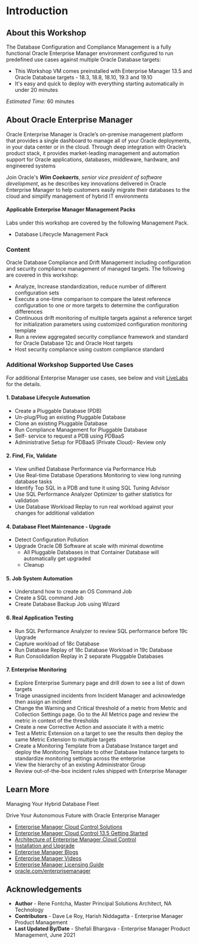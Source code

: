 # Introduction
## About this Workshop
The Database Configuration and Compliance Management is a fully functional Oracle Enterprise Manager environment configured to run predefined use cases against multiple Oracle Database targets:
- This Workshop VM comes preinstalled with Enterprise Manager 13.5 and Oracle Database targets - 18.3, 18.8, 18.10, 19.3 and 19.10
- It's easy and quick to deploy with everything starting automatically in under 20 minutes

*Estimated Time:* 60 minutes

## About Oracle Enterprise Manager
Oracle Enterprise Manager is Oracle’s on-premise management platform that provides a single dashboard to manage all of your Oracle deployments, in your data center or in the cloud. Through deep integration with Oracle’s product stack, it provides market-leading management and automation support for Oracle applications, databases, middleware, hardware, and engineered systems

Join Oracle's ***Wim Coekaerts***, *senior vice president of software development*, as he describes key innovations delivered in Oracle Enterprise Manager to help customers easily migrate their databases to the cloud and simplify management of hybrid IT environments

[](youtube:MZJQx6MuHA0)


#### Applicable Enterprise Manager Management Packs
Labs under this workshop are covered by the following Management Pack.
- Database Lifecycle Management Pack

### Content
Oracle Database Compliance and Drift Management including configuration and security compliance management of managed targets. The following are covered in this workshop:
- Analyze, Increase standardization, reduce number of different configuration sets
- Execute a one-time comparison to compare the latest reference configuration to one or more targets to determine the configuration differences
- Continuous drift monitoring of multiple targets against a reference target for initialization parameters using customized configuration monitoring template
- Run a review aggregated security compliance framework and standard for Oracle Database 12c and Oracle Host targets
- Host security compliance using custom compliance standard

### Additional Workshop Supported Use Cases

For additional Enterprise Manager use cases, see below and visit [LiveLabs](http://bit.ly/golivelabs) for the details.
#### 1. Database Lifecycle Automation
-	Create a Pluggable Database (PDB)
-	Un-plug/Plug an existing Pluggable Database
-	Clone an existing Pluggable Database
-	Run Compliance Management for Pluggable Database
-	Self- service to request a PDB using PDBaaS
-	Administrative Setup for PDBaaS (Private Cloud)- Review only

#### 2. Find, Fix, Validate
- View unified Database Performance via Performance Hub
- Use Real-time Database Operations Monitoring to view long running database tasks
- Identify Top SQL in a PDB and tune it using SQL Tuning Advisor
- Use SQL Performance Analyzer Optimizer to gather statistics for validation
- Use Database Workload Replay to run real workload against your changes for additional validation

#### 4. Database Fleet Maintenance - Upgrade
* Detect Configuration Pollution
* Upgrade Oracle DB Software at scale with minimal downtime
    - All Pluggable Databases in that Container Database will automatically get upgraded
    - Cleanup

#### 5. Job System Automation
* Understand how to create an OS Command Job
* Create a SQL command Job
* Create Database Backup Job using Wizard

#### 6. Real Application Testing
* Run SQL Performance Analyzer to review SQL performance before 19c Upgrade
* Capture workload of 18c Database
* Run Database Replay of 18c Database Workload in 19c Database
* Run Consolidation Replay in 2 separate Pluggable Databases

#### 7. Enterprise Monitoring
- Explore Enterprise Summary page and drill down to see a list of down targets
- Triage unassigned incidents from Incident Manager and acknowledge then assign an incident
- Change the Warning and Critical threshold of a metric from Metric and Collection Settings page. Go to the All Metrics page and review the metric in context of the thresholds
- Create a new Corrective Action and associate it with a metric
- Test a Metric Extension on a target to see the results then deploy the same Metric Extension to multiple targets
- Create a Monitoring Template from a Database Instance target and deploy the Monitoring Template to other Database Instance targets to standardize monitoring settings across the enterprise
- View the hierarchy of an existing Administrator Group
- Review out-of-the-box incident rules shipped with Enterprise Manager

## Learn More
Managing Your Hybrid Database Fleet
[](youtube:TUaAweMX3S4)

Drive Your Autonomous Future with Oracle Enterprise Manager
[](youtube:7khTglg0_3g)

- [Enterprise Manager Cloud Control Solutions](https://docs.oracle.com/en/enterprise-manager/cloud-control/enterprise-manager-cloud-control/13.5/emcon/enterprise-manager-management-focus-areas.html#GUID-7F3BF18C-97DF-44BC-8BB7-6A864AF1A150)
- [Enterprise Manager Cloud Control 13.5 Getting Started](https://docs.oracle.com/en/enterprise-manager/cloud-control/enterprise-manager-cloud-control/13.5/index.html)
- [Architecture of Enterprise Manager Cloud Control](https://docs.oracle.com/en/enterprise-manager/cloud-control/enterprise-manager-cloud-control/13.5/emcon/enterprise-manager-cloud-control-architecture.html#GUID-1A384373-7CD5-434D-9939-874E940CBF21)
- [Installation and Upgrade](https://docs.oracle.com/en/enterprise-manager/cloud-control/enterprise-manager-cloud-control/13.5/install.html)
- [Enterprise Manager Blogs](https://blogs.oracle.com/oem/)
- [Enterprise Manager Videos](https://docs.oracle.com/en/enterprise-manager/cloud-control/enterprise-manager-cloud-control/13.5/videos.html)
- [Enterprise Manager Licensing Guide](https://www.oracle.com/pls/topic/lookup?ctx=en/enterprise-manager/cloud-control/enterprise-manager-cloud-control/13.5&id=OEMLI-GUID-7B2095D3-4E88-4346-9566-638219FF1130)
- [oracle.com/enterprisemanager](https://www.oracle.com/enterprise-manager/)


## Acknowledgements
- **Author** - Rene Fontcha, Master Principal Solutions Architect, NA Technology
- **Contributors** - Dave Le Roy, Harish Niddagatta - Enterprise Manager Product Management
- **Last Updated By/Date** - Shefali Bhargava - Enterprise Manager Product Management, June 2021
